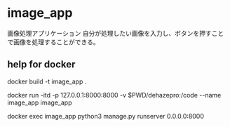 # image_app
画像処理アプリケーション
自分が処理したい画像を入力し、ボタンを押すことで画像を処理することができる。

## help for docker
docker build -t image_app .

docker run -itd -p 127.0.0.1:8000:8000 -v $PWD/dehazepro:/code --name image_app image_app

docker exec image_app python3 manage.py runserver 0.0.0.0:8000
